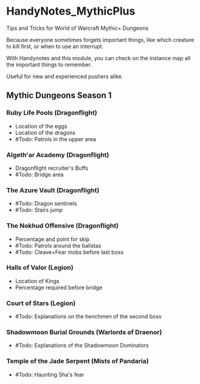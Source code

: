 # HandyNotes_MythicPlus

Tips and Tricks for World of Warcraft Mythic+ Dungeons

Because everyone sometimes forgets important things, like which creature to kill first, or when to use an interrupt.

With Handynotes and this module, you can check on the instance map all the important things to remember.

Useful for new and experienced pushers alike.


## Mythic Dungeons Season 1

### Ruby Life Pools (Dragonflight)
- Location of the eggs
- Location of the dragons
- #Todo: Patrols in the upper area

### Algeth'ar Academy (Dragonflight)
- Dragonflight recruiter's Buffs
- #Todo: Bridge area

### The Azure Vault (Dragonflight)
- #Todo: Dragon sentinels
- #Todo: Stairs jump

### The Nokhud Offensive (Dragonflight)
- Percentage and point for skip 
- #Todo: Patrols around the balistas
- #Todo: Cleave+Fear mobs before last boss

### Halls of Valor (Legion)
- Location of Kings
- Percentage required before bridge

### Court of Stars (Legion)
- #Todo: Explanations on the henchmen of the second boss

### Shadowmoon Burial Grounds (Warlords of Draenor)
- #Todo: Explanations of the Shadowmoon Dominators

### Temple of the Jade Serpent (Mists of Pandaria)
- #Todo: Haunting Sha's fear
